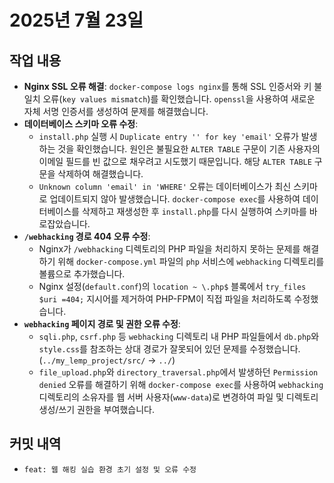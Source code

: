 # 2025년 7월 23일

## 작업 내용

- **Nginx SSL 오류 해결**: `docker-compose logs nginx`를 통해 SSL 인증서와 키 불일치 오류(`key values mismatch`)를 확인했습니다. `openssl`을 사용하여 새로운 자체 서명 인증서를 생성하여 문제를 해결했습니다.
- **데이터베이스 스키마 오류 수정**:
    - `install.php` 실행 시 `Duplicate entry '' for key 'email'` 오류가 발생하는 것을 확인했습니다. 원인은 불필요한 `ALTER TABLE` 구문이 기존 사용자의 이메일 필드를 빈 값으로 채우려고 시도했기 때문입니다. 해당 `ALTER TABLE` 구문을 삭제하여 해결했습니다.
    - `Unknown column 'email' in 'WHERE'` 오류는 데이터베이스가 최신 스키마로 업데이트되지 않아 발생했습니다. `docker-compose exec`를 사용하여 데이터베이스를 삭제하고 재생성한 후 `install.php`를 다시 실행하여 스키마를 바로잡았습니다.
- **`/webhacking` 경로 404 오류 수정**:
    - Nginx가 `/webhacking` 디렉토리의 PHP 파일을 처리하지 못하는 문제를 해결하기 위해 `docker-compose.yml` 파일의 `php` 서비스에 `webhacking` 디렉토리를 볼륨으로 추가했습니다.
    - Nginx 설정(`default.conf`)의 `location ~ \.php$` 블록에서 `try_files $uri =404;` 지시어를 제거하여 PHP-FPM이 직접 파일을 처리하도록 수정했습니다.
- **`webhacking` 페이지 경로 및 권한 오류 수정**:
    - `sqli.php`, `csrf.php` 등 `webhacking` 디렉토리 내 PHP 파일들에서 `db.php`와 `style.css`를 참조하는 상대 경로가 잘못되어 있던 문제를 수정했습니다. (`../my_lemp_project/src/` -> `../`)
    - `file_upload.php`와 `directory_traversal.php`에서 발생하던 `Permission denied` 오류를 해결하기 위해 `docker-compose exec`를 사용하여 `webhacking` 디렉토리의 소유자를 웹 서버 사용자(`www-data`)로 변경하여 파일 및 디렉토리 생성/쓰기 권한을 부여했습니다.

## 커밋 내역

- `feat: 웹 해킹 실습 환경 초기 설정 및 오류 수정`
